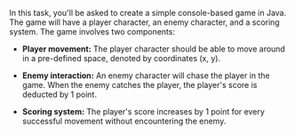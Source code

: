 In this task, you'll be asked to create a simple console-based game in Java. The game will have a player character, an enemy character, and a scoring system. The game involves two components:

- **Player movement:** The player character should be able to move around in a pre-defined space, denoted by coordinates (x, y).

- **Enemy interaction:** An enemy character will chase the player in the game. When the enemy catches the player, the player's score is deducted by 1 point.

- **Scoring system:** The player's score increases by 1 point for every successful movement without encountering the enemy.